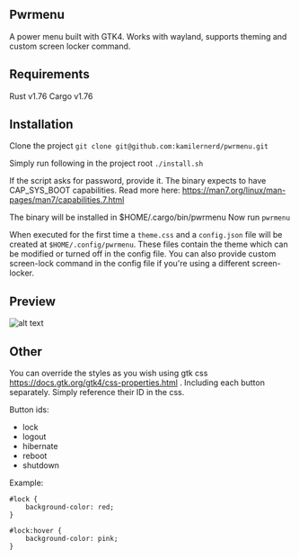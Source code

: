 ## Pwrmenu
A power menu built with GTK4. Works with wayland, supports theming and custom screen locker command.

## Requirements
Rust v1.76
Cargo v1.76

## Installation
Clone the project
```git clone git@github.com:kamilernerd/pwrmenu.git```

Simply run following in the project root
```./install.sh```

If the script asks for password, provide it. The binary expects to have
CAP_SYS_BOOT capabilities.
Read more here: https://man7.org/linux/man-pages/man7/capabilities.7.html

The binary will be installed in $HOME/.cargo/bin/pwrmenu
Now run ```pwrmenu```

When executed for the first time a ```theme.css``` and a ```config.json``` file will be created at ```$HOME/.config/pwrmenu```.
These files contain the theme which can be modified or turned off in the config file.
You can also provide custom screen-lock command in the config file if you're using a different screen-locker.

## Preview
![alt text](https://github.com/kamilernerd/pwrmenu/blob/master/Screenshot%20from%202024-06-10%2000-09-09.png?raw=true)

## Other
You can override the styles as you wish using gtk css https://docs.gtk.org/gtk4/css-properties.html .
Including each button separately. Simply reference their ID in the css.

Button ids:
  - lock
  - logout
  - hibernate
  - reboot
  - shutdown

Example:
```
#lock {
    background-color: red;
}

#lock:hover {
    background-color: pink;
}
```
